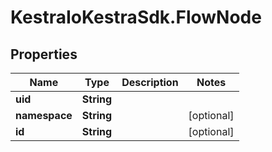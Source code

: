 # KestraIoKestraSdk.FlowNode

## Properties

Name | Type | Description | Notes
------------ | ------------- | ------------- | -------------
**uid** | **String** |  | 
**namespace** | **String** |  | [optional] 
**id** | **String** |  | [optional] 


